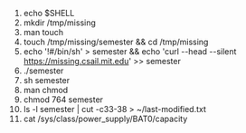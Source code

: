 1. echo $SHELL
2. mkdir /tmp/missing
3. man touch 
4. touch /tmp/missing/semester && cd /tmp/missing 
5. echo '!#/bin/sh' > semester && echo 'curl --head --silent https://missing.csail.mit.edu' >> semester
6. ./semester
7. sh semester
8. man chmod
9. chmod 764 semester
10. ls -l semester | cut -c33-38 > ~/last-modified.txt
11. cat /sys/class/power_supply/BAT0/capacity